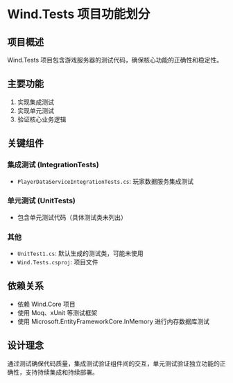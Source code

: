 # Wind.Tests 项目功能划分

## 项目概述
Wind.Tests 项目包含游戏服务器的测试代码，确保核心功能的正确性和稳定性。

## 主要功能
1. 实现集成测试
2. 实现单元测试
3. 验证核心业务逻辑

## 关键组件

### 集成测试 (IntegrationTests)
- `PlayerDataServiceIntegrationTests.cs`: 玩家数据服务集成测试

### 单元测试 (UnitTests)
- 包含单元测试代码（具体测试类未列出）

### 其他
- `UnitTest1.cs`: 默认生成的测试类，可能未使用
- `Wind.Tests.csproj`: 项目文件

## 依赖关系
- 依赖 Wind.Core 项目
- 使用 Moq、xUnit 等测试框架
- 使用 Microsoft.EntityFrameworkCore.InMemory 进行内存数据库测试

## 设计理念
通过测试确保代码质量，集成测试验证组件间的交互，单元测试验证独立功能的正确性，支持持续集成和持续部署。